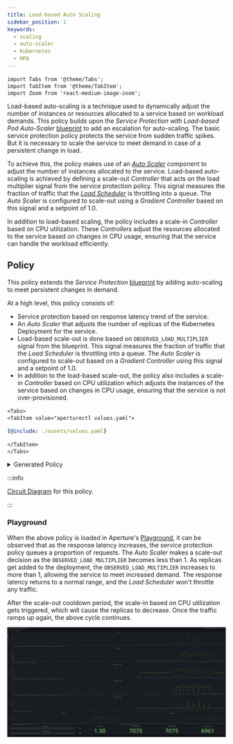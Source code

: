 ```yaml
---
title: Load-based Auto Scaling
sidebar_position: 1
keywords:
  - scaling
  - auto-scaler
  - Kubernetes
  - HPA
---
```


```mdx-code-block
import Tabs from '@theme/Tabs';
import TabItem from '@theme/TabItem';
import Zoom from 'react-medium-image-zoom';
```

Load-based auto-scaling is a technique used to dynamically adjust the number of
instances or resources allocated to a service based on workload demands. This
policy builds upon the _Service Protection with Load-based Pod Auto-Scaler_
[blueprint](/reference/policies/bundled-blueprints/policies/service-protection-with-load-based-pod-auto-scaler/average-latency.md)
to add an escalation for auto-scaling. The basic service protection policy
protects the service from sudden traffic spikes. But it is necessary to scale
the service to meet demand in case of a persistent change in load.

To achieve this, the policy makes use of an
[_Auto Scaler_](/concepts/auto-scale) component to adjust the number of
instances allocated to the service. Load-based auto-scaling is achieved by
defining a scale-out _Controller_ that acts on the load multiplier signal from
the service protection policy. This signal measures the fraction of traffic that
the [_Load Scheduler_](/concepts/load-scheduler.md) is throttling into a queue.
The _Auto Scaler_ is configured to scale-out using a _Gradient Controller_ based
on this signal and a setpoint of 1.0.

In addition to load-based scaling, the policy includes a scale-in _Controller_
based on CPU utilization. These _Controllers_ adjust the resources allocated to
the service based on changes in CPU usage, ensuring that the service can handle
the workload efficiently.

## Policy

This policy extends the _Service Protection_
[blueprint](/reference/policies/bundled-blueprints/policies/service-protection-with-load-based-pod-auto-scaler/average-latency.md)
by adding auto-scaling to meet persistent changes in demand.

At a high level, this policy consists of:

- Service protection based on response latency trend of the service.
- An _Auto Scaler_ that adjusts the number of replicas of the Kubernetes
  Deployment for the service.
- Load-based scale-out is done based on `OBSERVED_LOAD_MULTIPLIER` signal from
  the blueprint. This signal measures the fraction of traffic that the _Load
  Scheduler_ is throttling into a queue. The _Auto Scaler_ is configured to
  scale-out based on a _Gradient Controller_ using this signal and a setpoint of
  1.0.
- In addition to the load-based scale-out, the policy also includes a scale-in
  _Controller_ based on CPU utilization which adjusts the instances of the
  service based on changes in CPU usage, ensuring that the service is not
  over-provisioned.

```mdx-code-block
<Tabs>
<TabItem value="aperturectl values.yaml">
```

```yaml
{@include: ./assets/values.yaml}
```

```mdx-code-block
</TabItem>
</Tabs>
```

<details><summary>Generated Policy</summary>
<p>

```yaml
{@include: ./assets/policy.yaml}
```

</p>
</details>

:::info

[Circuit Diagram](./assets/graph.mmd.svg) for this policy.

:::

### Playground

When the above policy is loaded in Aperture's
[Playground](https://github.com/fluxninja/aperture/blob/main/playground/README.md),
it can be observed that as the response latency increases, the service
protection policy queues a proportion of requests. The _Auto Scaler_ makes a
scale-out decision as the `OBSERVED_LOAD_MULTIPLIER` becomes less than 1. As
replicas get added to the deployment, the `OBSERVED_LOAD_MULTIPLIER` increases
to more than 1, allowing the service to meet increased demand. The response
latency returns to a normal range, and the _Load Scheduler_ won't throttle any
traffic.

After the scale-out cooldown period, the scale-in based on CPU utilization gets
triggered, which will cause the replicas to decrease. Once the traffic ramps up
again, the above cycle continues.

<Zoom>

![Auto Scale](./assets/dashboard.png)

</Zoom>
